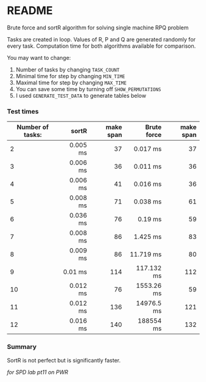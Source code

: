 # README
Brute force and sortR algorithm for solving single machine RPQ problem

Tasks are created in loop. Values of R, P and Q are generated randomly for every task.
Computation time for both algorithms available for comparison.

You may want to change:
1. Number of tasks by changing `TASK_COUNT`
2. Minimal time for step by changing `MIN_TIME`
3. Maximal time for step by changing `MAX_TIME`
4. You can save some time by turning off `SHOW_PERMUTATIONS`
5. I used `GENERATE_TEST_DATA` to generate tables below

### Test times

| Number of tasks: |sortR  | make span | Brute force | make span|
| ------------- |-------------:| -----:| -----:| -----:|
|2|0.005 ms|37|0.017 ms|37|
|3|0.006 ms|36|0.011 ms|36|
|4|0.006 ms|41|0.016 ms|36|
|5|0.008 ms|71|0.038 ms|61|
|6|0.036 ms|76|0.19 ms|59|
|7|0.008 ms|86|1.425 ms|83|
|8|0.009 ms|86|11.719 ms|80|
|9|0.01 ms|114|117.132 ms|112|
|10|0.012 ms|76|1553.26 ms|59|
|11|0.012 ms|136|14976.5 ms|121|
|12|0.016 ms|140|188554 ms|132|

### Summary
SortR is not perfect but is significantly faster.
 
*for SPD lab pt11 on PWR*